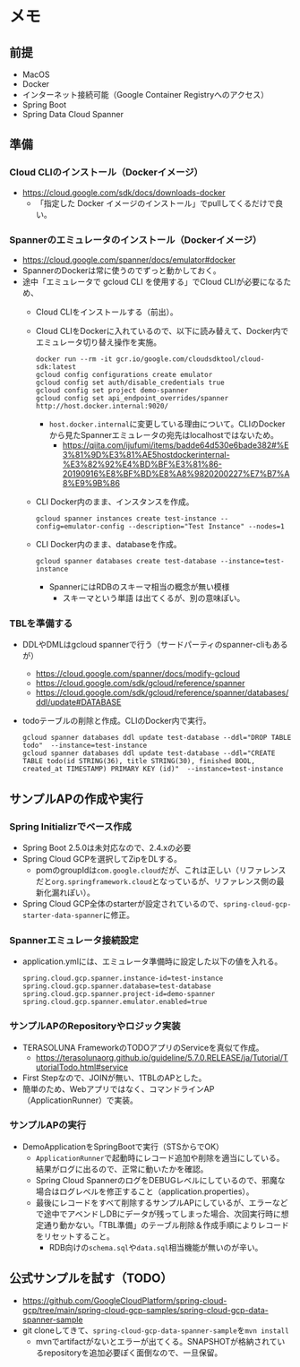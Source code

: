 # メモ
## 前提
- MacOS
- Docker
- インターネット接続可能（Google Container Registryへのアクセス）
- Spring Boot
- Spring Data Cloud Spanner

## 準備
### Cloud CLIのインストール（Dockerイメージ）
- https://cloud.google.com/sdk/docs/downloads-docker
  - 「指定した Docker イメージのインストール」でpullしてくるだけで良い。
  
### Spannerのエミュレータのインストール（Dockerイメージ）
- https://cloud.google.com/spanner/docs/emulator#docker
- SpannerのDockerは常に使うのでずっと動かしておく。
- 途中「エミュレータで gcloud CLI を使用する」でCloud CLIが必要になるため、
  - Cloud CLIをインストールする（前出）。
  - Cloud CLIをDockerに入れているので、以下に読み替えて、Docker内でエミュレータ切り替え操作を実施。
 
     ```
     docker run --rm -it gcr.io/google.com/cloudsdktool/cloud-sdk:latest
     gcloud config configurations create emulator
     gcloud config set auth/disable_credentials true
     gcloud config set project demo-spanner
     gcloud config set api_endpoint_overrides/spanner http://host.docker.internal:9020/
     ```

    - `host.docker.internal`に変更している理由について。CLIのDockerから見たSpannerエミュレータの宛先はlocalhostではないため。
      - https://qiita.com/ijufumi/items/badde64d530e6bade382#%E3%81%9D%E3%81%AE5hostdockerinternal-%E3%82%92%E4%BD%BF%E3%81%86-20190916%E8%BF%BD%E8%A8%9820200227%E7%B7%A8%E9%9B%86
  - CLI Docker内のまま、インスタンスを作成。

     ```
     gcloud spanner instances create test-instance --config=emulator-config --description="Test Instance" --nodes=1
     ```
  - CLI Docker内のまま、databaseを作成。

     ```
     gcloud spanner databases create test-database --instance=test-instance
     ```
   	 - SpannerにはRDBのスキーマ相当の概念が無い模様
   	     - スキーマという単語 は出てくるが、別の意味ぽい。 

### TBLを準備する
- DDLやDMLはgcloud spannerで行う（サードパーティのspanner-cliもあるが）
  - https://cloud.google.com/spanner/docs/modify-gcloud
  - https://cloud.google.com/sdk/gcloud/reference/spanner
  - https://cloud.google.com/sdk/gcloud/reference/spanner/databases/ddl/update#DATABASE
- todoテーブルの削除と作成。CLIのDocker内で実行。

  ```
  gcloud spanner databases ddl update test-database --ddl="DROP TABLE todo"  --instance=test-instance
  gcloud spanner databases ddl update test-database --ddl="CREATE TABLE todo(id STRING(36), title STRING(30), finished BOOL, created_at TIMESTAMP) PRIMARY KEY (id)"  --instance=test-instance 
  ```

## サンプルAPの作成や実行
###  Spring Initializrでベース作成
- Spring Boot 2.5.0は未対応なので、2.4.xの必要
- Spring Cloud GCPを選択してZipをDLする。
  - pomのgroupIdは`com.google.cloud`だが、これは正しい（リファレンスだと`org.springframework.cloud`となっているが、リファレンス側の最新化漏れぽい）。
- Spring Cloud GCP全体のstarterが設定されているので、`spring-cloud-gcp-starter-data-spanner`に修正。

### Spannerエミュレータ接続設定
- application.ymlには、エミュレータ準備時に設定した以下の値を入れる。

  ```
  spring.cloud.gcp.spanner.instance-id=test-instance
  spring.cloud.gcp.spanner.database=test-database
  spring.cloud.gcp.spanner.project-id=demo-spanner
  spring.cloud.gcp.spanner.emulator.enabled=true
  ```

### サンプルAPのRepositoryやロジック実装
- TERASOLUNA FrameworkのTODOアプリのServiceを真似て作成。
  - https://terasolunaorg.github.io/guideline/5.7.0.RELEASE/ja/Tutorial/TutorialTodo.html#service
- First Stepなので、JOINが無い、1TBLのAPとした。
- 簡単のため、Webアプリではなく、コマンドラインAP（ApplicationRunner）で実装。

### サンプルAPの実行
- DemoApplicationをSpringBootで実行（STSからでOK）
  - `ApplicationRunner`で起動時にレコード追加や削除を適当にしている。結果がログに出るので、正常に動いたかを確認。
  - Spring Cloud SpannerのログをDEBUGレベルにしているので、邪魔な場合はログレベルを修正すること（application.properties）。
  -  最後にレコードをすべて削除するサンプルAPにしているが、エラーなどで途中でアベンドしDBにデータが残ってしまった場合、次回実行時に想定通り動かない。「TBL準備」のテーブル削除＆作成手順によりレコードをリセットすること。
     - RDB向けの`schema.sql`や`data.sql`相当機能が無いのが辛い。 
  
## 公式サンプルを試す（TODO）
- https://github.com/GoogleCloudPlatform/spring-cloud-gcp/tree/main/spring-cloud-gcp-samples/spring-cloud-gcp-data-spanner-sample
- git cloneしてきて、`spring-cloud-gcp-data-spanner-sample`を`mvn install`
  - mvnでartifactがないとエラーが出てくる。SNAPSHOTが格納されているrepositoryを追加必要ぽく面倒なので、一旦保留。

